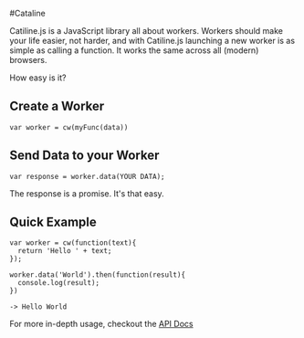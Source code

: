 #Cataline 


Catiline.js is a JavaScript library all about workers. Workers should make your life easier, not harder, and with Catiline.js launching a new worker is as simple as calling a function. It works the same across all (modern) browsers.

How easy is it?

## Create a Worker

	var worker = cw(myFunc(data))

## Send Data to your Worker

	var response = worker.data(YOUR DATA);

The response is a promise. It's that easy. 

## Quick Example

	var worker = cw(function(text){
	  return 'Hello ' + text;
	});

	worker.data('World').then(function(result){
	  console.log(result);
	})

	-> Hello World


For more in-depth usage, checkout the [API Docs](http://catilinejs.com/#API)